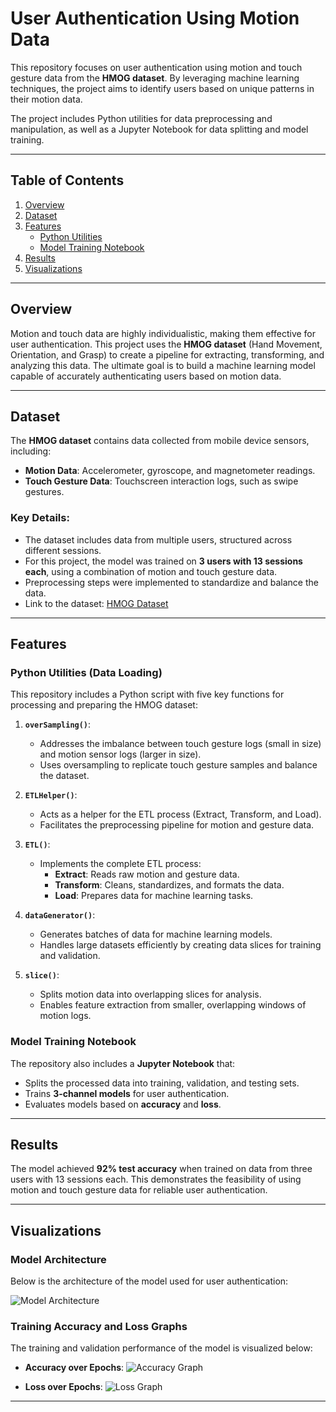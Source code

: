 # User Authentication Using Motion Data

This repository focuses on user authentication using motion and touch gesture data from the **HMOG dataset**. By leveraging machine learning techniques, the project aims to identify users based on unique patterns in their motion data. 

The project includes Python utilities for data preprocessing and manipulation, as well as a Jupyter Notebook for data splitting and model training.

---

## Table of Contents

1. [Overview](#overview)
2. [Dataset](#dataset)
3. [Features](#features)
   - [Python Utilities](#python-utilities)
   - [Model Training Notebook](#model-training-notebook)
4. [Results](#results)
5. [Visualizations](#visualizations)

---

## Overview

Motion and touch data are highly individualistic, making them effective for user authentication. This project uses the **HMOG dataset** (Hand Movement, Orientation, and Grasp) to create a pipeline for extracting, transforming, and analyzing this data. The ultimate goal is to build a machine learning model capable of accurately authenticating users based on motion data.

---

## Dataset

The **HMOG dataset** contains data collected from mobile device sensors, including:
- **Motion Data**: Accelerometer, gyroscope, and magnetometer readings.
- **Touch Gesture Data**: Touchscreen interaction logs, such as swipe gestures.

### Key Details:
- The dataset includes data from multiple users, structured across different sessions.
- For this project, the model was trained on **3 users with 13 sessions each**, using a combination of motion and touch gesture data.
- Preprocessing steps were implemented to standardize and balance the data.
- Link to the dataset: [HMOG Dataset](https://hmog-dataset.github.io/hmog/)

---

## Features

### Python Utilities (Data Loading)

This repository includes a Python script with five key functions for processing and preparing the HMOG dataset:

1. **`overSampling()`**:
   - Addresses the imbalance between touch gesture logs (small in size) and motion sensor logs (larger in size).
   - Uses oversampling to replicate touch gesture samples and balance the dataset.

2. **`ETLHelper()`**:
   - Acts as a helper for the ETL process (Extract, Transform, and Load).
   - Facilitates the preprocessing pipeline for motion and gesture data.

3. **`ETL()`**:
   - Implements the complete ETL process:
     - **Extract**: Reads raw motion and gesture data.
     - **Transform**: Cleans, standardizes, and formats the data.
     - **Load**: Prepares data for machine learning tasks.

4. **`dataGenerator()`**:
   - Generates batches of data for machine learning models.
   - Handles large datasets efficiently by creating data slices for training and validation.

5. **`slice()`**:
   - Splits motion data into overlapping slices for analysis.
   - Enables feature extraction from smaller, overlapping windows of motion logs.

### Model Training Notebook

The repository also includes a **Jupyter Notebook** that:
- Splits the processed data into training, validation, and testing sets.
- Trains **3-channel models** for user authentication.
- Evaluates models based on **accuracy** and **loss**.

---

## Results

The model achieved **92% test accuracy** when trained on data from three users with 13 sessions each. This demonstrates the feasibility of using motion and touch gesture data for reliable user authentication.

---

## Visualizations

### Model Architecture
Below is the architecture of the model used for user authentication:

![Model Architecture](path/to/model_architecture_image.png)

### Training Accuracy and Loss Graphs
The training and validation performance of the model is visualized below:

- **Accuracy over Epochs**:
  ![Accuracy Graph](path/to/accuracy_graph_image.png)

- **Loss over Epochs**:
  ![Loss Graph](path/to/loss_graph_image.png)

---






